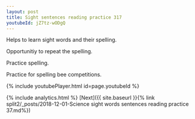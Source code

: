 ```yaml
---
layout: post
title: Sight sentences reading practice 317
youtubeId: jZ7tz-wODgQ
---
```

 
 
Helps to learn sight words and their spelling.

Opportunitiy to repeat the spelling. 

Practice spelling. 
 
Practice for spelling bee competitions. 
 
{% include youtubePlayer.html id=page.youtubeId %}
 
 
{% include analytics.html %} 
[Next]({{ site.baseurl }}{% link  split2/_posts/2018-12-01-Science sight words sentences reading practice 37.md%})
 
